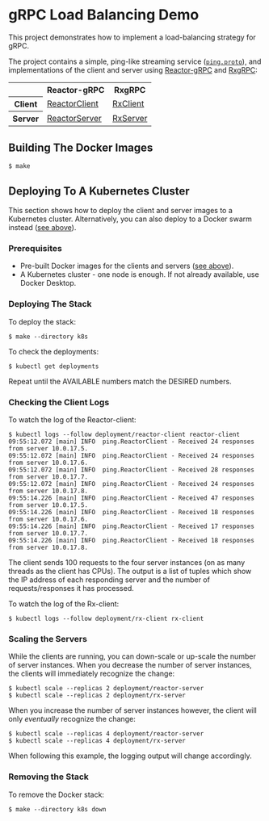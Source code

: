 # gRPC Load Balancing Demo

This project demonstrates how to implement a load-balancing strategy for gRPC.

The project contains a simple, ping-like streaming service ([`ping.proto`](src/main/proto/ping/ping.proto)), and 
implementations of the client and server using
[Reactor-gRPC](https://github.com/salesforce/reactive-grpc/tree/master/reactor) and 
[RxgRPC](https://github.com/salesforce/reactive-grpc/tree/master/rx-java): 

<table>
    <tr>
        <th></th>
        <th>Reactor-gRPC</th>
        <th>RxgRPC</th>
    </tr>
    <tr>
        <th>Client</th>
        <td><a href="src/main/java/ping/ReactorClient.java">ReactorClient</a></td>
        <td><a href="src/main/java/ping/RxClient.java">RxClient</a></td>
    </tr>
    <tr>
        <th>Server</th>
        <td><a href="src/main/java/ping/ReactorServer.java">ReactorServer</a></td>
        <td><a href="src/main/java/ping/RxServer.java">RxServer</a></td>
    </tr>
</table>

## Building The Docker Images 

    $ make

## Deploying To A Kubernetes Cluster

This section shows how to deploy the client and server images to a Kubernetes cluster.
Alternatively, you can also deploy to a Docker swarm instead ([see above](#deploying-to-a-docker-swarm)). 

### Prerequisites

+ Pre-built Docker images for the clients and servers ([see above](#building-the-docker-images)).
+ A Kubernetes cluster - one node is enough. If not already available, use Docker Desktop.

### Deploying The Stack

To deploy the stack:

    $ make --directory k8s

To check the deployments:

    $ kubectl get deployments

Repeat until the AVAILABLE numbers match the DESIRED numbers.

### Checking the Client Logs

To watch the log of the Reactor-client:

    $ kubectl logs --follow deployment/reactor-client reactor-client
    09:55:12.072 [main] INFO  ping.ReactorClient - Received 24 responses from server 10.0.17.5.
    09:55:12.072 [main] INFO  ping.ReactorClient - Received 24 responses from server 10.0.17.6.
    09:55:12.072 [main] INFO  ping.ReactorClient - Received 28 responses from server 10.0.17.7.
    09:55:12.072 [main] INFO  ping.ReactorClient - Received 24 responses from server 10.0.17.8.
    09:55:14.226 [main] INFO  ping.ReactorClient - Received 47 responses from server 10.0.17.5.
    09:55:14.226 [main] INFO  ping.ReactorClient - Received 18 responses from server 10.0.17.6.
    09:55:14.226 [main] INFO  ping.ReactorClient - Received 17 responses from server 10.0.17.7.
    09:55:14.226 [main] INFO  ping.ReactorClient - Received 18 responses from server 10.0.17.8.

The client sends 100 requests to the four server instances (on as many threads as the client has CPUs).
The output is a list of tuples which show the IP address of each responding server and the number of requests/responses 
it has processed.

To watch the log of the Rx-client:

    $ kubectl logs --follow deployment/rx-client rx-client 

### Scaling the Servers

While the clients are running, you can down-scale or up-scale the number of server instances.
When you decrease the number of server instances, the clients will immediately recognize the change:

    $ kubectl scale --replicas 2 deployment/reactor-server
    $ kubectl scale --replicas 2 deployment/rx-server

When you increase the number of server instances however, the client will only _eventually_ recognize the change:

    $ kubectl scale --replicas 4 deployment/reactor-server
    $ kubectl scale --replicas 4 deployment/rx-server

When following this example, the logging output will change accordingly.

### Removing the Stack

To remove the Docker stack:

    $ make --directory k8s down
